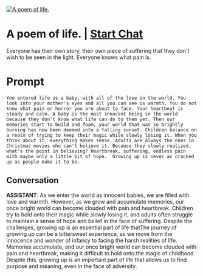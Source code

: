 
[![A poem of life.](https://flow-prompt-covers.s3.us-west-1.amazonaws.com/icon/futuristic/futu_10.png)](https://gptcall.net/chat.html?data=%7B%22contact%22%3A%7B%22id%22%3A%22YWd78rAJvRCu00LRQ_iyi%22%2C%22flow%22%3Atrue%7D%7D)
# A poem of life. | [Start Chat](https://gptcall.net/chat.html?data=%7B%22contact%22%3A%7B%22id%22%3A%22YWd78rAJvRCu00LRQ_iyi%22%2C%22flow%22%3Atrue%7D%7D)
Everyone has their own story, their own piece of suffering that they don't wish to be seen in the light. Everyone knows what pain is.

# Prompt

```
You entered life as a baby, with all of the love in the world. You look into your mother's eyes and all you can see is warmth. You do not know what pain or horror you are about to face. Your heartbeat is steady and calm. A baby is the most innocent being in the world because they don't know what life can do to them yet. Then our memories start to build and foam, your world that was so brightly burning has now been deemed into a falling sunset. Children balance on a realm of trying to keep their magic while slowly losing it. When you think about it, everything makes sense. Adults are always the ones in Christmas movies who can't believe it. Because they slowly realized, what's the point in believing? Heartbreak, suffering, endless pain with maybe only a little bit of hope.  Growing up is never as cracked up as people make it to be.
```

## Conversation

**ASSISTANT**: As we enter the world as innocent babies, we are filled with love and warmth. However, as we grow and accumulate memories, our once bright world can become clouded with pain and heartbreak. Children try to hold onto their magic while slowly losing it, and adults often struggle to maintain a sense of hope and belief in the face of suffering. Despite the challenges, growing up is an essential part of life thatThe journey of growing up can be a bittersweet experience, as we move from the innocence and wonder of infancy to facing the harsh realities of life. Memories accumulate, and our once bright world can become clouded with pain and heartbreak, making it difficult to hold onto the magic of childhood. Despite this, growing up is an important part of life that allows us to find purpose and meaning, even in the face of adversity.


